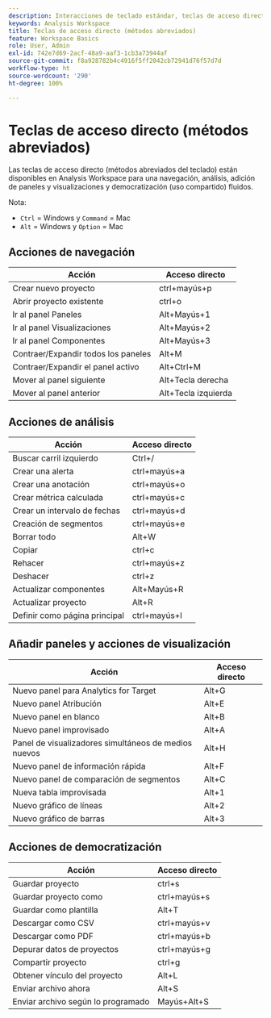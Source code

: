 ```yaml
---
description: Interacciones de teclado estándar, teclas de acceso directo y comportamientos de apuntar y hacer clic disponibles en Analysis Workspace.
keywords: Analysis Workspace
title: Teclas de acceso directo (métodos abreviados)
feature: Workspace Basics
role: User, Admin
exl-id: 742e7d69-2acf-48a9-aaf3-1cb3a73944af
source-git-commit: f8a928782b4c4916f5ff2042cb72941d76f57d7d
workflow-type: ht
source-wordcount: '290'
ht-degree: 100%

---
```


# Teclas de acceso directo (métodos abreviados)

Las teclas de acceso directo (métodos abreviados del teclado) están disponibles en Analysis Workspace para una navegación, análisis, adición de paneles y visualizaciones y democratización (uso compartido) fluidos.

Nota:
* `Ctrl` = Windows y `Command` = Mac
* `Alt` = Windows y `Option` = Mac

## Acciones de navegación

| Acción | Acceso directo |
| --- | --- |
| Crear nuevo proyecto | ctrl+mayús+p |
| Abrir proyecto existente | ctrl+o |
| Ir al panel Paneles | Alt+Mayús+1 |
| Ir al panel Visualizaciones | Alt+Mayús+2 |
| Ir al panel Componentes | Alt+Mayús+3 |
| Contraer/Expandir todos los paneles | Alt+M |
| Contraer/Expandir el panel activo | Alt+Ctrl+M |
| Mover al panel siguiente | Alt+Tecla derecha |
| Mover al panel anterior | Alt+Tecla izquierda |

## Acciones de análisis

| Acción | Acceso directo |
| --- | --- |
| Buscar carril izquierdo | Ctrl+/ |
| Crear una alerta | ctrl+mayús+a |
| Crear una anotación | ctrl+mayús+o |
| Crear métrica calculada | ctrl+mayús+c |
| Crear un intervalo de fechas | ctrl+mayús+d |
| Creación de segmentos | ctrl+mayús+e |
| Borrar todo | Alt+W |
| Copiar | ctrl+c |
| Rehacer | ctrl+mayús+z |
| Deshacer | ctrl+z |
| Actualizar componentes | Alt+Mayús+R |
| Actualizar proyecto | Alt+R |
| Definir como página principal | ctrl+mayús+l |

## Añadir paneles y acciones de visualización

| Acción | Acceso directo |
| ---|---|
| Nuevo panel para Analytics for Target | Alt+G |
| Nuevo panel Atribución | Alt+E |
| Nuevo panel en blanco | Alt+B |
| Nuevo panel improvisado | Alt+A |
| Panel de visualizadores simultáneos de medios nuevos | Alt+H |
| Nuevo panel de información rápida | Alt+F |
| Nuevo panel de comparación de segmentos | Alt+C |
| Nueva tabla improvisada | Alt+1 |
| Nuevo gráfico de líneas | Alt+2 |
| Nuevo gráfico de barras | Alt+3 |

## Acciones de democratización

| Acción | Acceso directo |
| --- | --- |
| Guardar proyecto | ctrl+s |
| Guardar proyecto como | ctrl+mayús+s |
| Guardar como plantilla | Alt+T |
| Descargar como CSV | ctrl+mayús+v |
| Descargar como PDF | ctrl+mayús+b |
| Depurar datos de proyectos | ctrl+mayús+g |
| Compartir proyecto | ctrl+g |
| Obtener vínculo del proyecto | Alt+L |
| Enviar archivo ahora | Alt+S |
| Enviar archivo según lo programado | Mayús+Alt+S |
